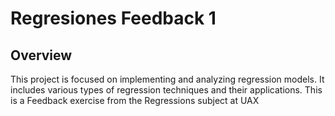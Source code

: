 # Regresiones Feedback 1

## Overview
This project is focused on implementing and analyzing regression models. It includes various types of regression techniques and their applications. This is a Feedback exercise from the Regressions subject at UAX